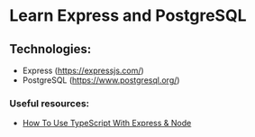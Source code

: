 # Learn Express and PostgreSQL

## Technologies:
- Express (https://expressjs.com/)
- PostgreSQL (https://www.postgresql.org/)

### Useful resources:
- [How To Use TypeScript With Express & Node](https://www.youtube.com/watch?v=qy8PxD3alWw)